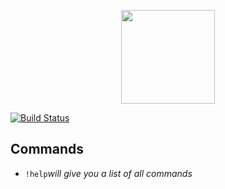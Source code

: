 <p align="center"> 
<img src="https://media.discordapp.net/attachments/453638831481290769/453871226360692738/botbot.png?width=599&height=630" width="150">
</p>

[![Build Status](https://travis-ci.org/Florian-lg/MuffinBot.svg?branch=master)](https://travis-ci.org/Florian-lg/MuffinBot)

<h2>Commands</h2>
<ul>
  <li><code>!help</code><i>will give you a list of all commands</i>
</ul>

